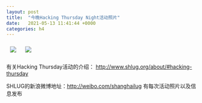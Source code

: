 ```yaml
---
layout: post
title:  "今晚Hacking Thursday Night活动照片"
date:   2021-05-13 11:41:44 +0000
categories: h4
---
```


[<img src='/res2021q2/l513.h4/l513_1937_0800+08.1920p.jpg' style='margin:10px'>](/res2021q2/l513.h4/l513_1937_0800+08.JPG)
[<img src='/res2021q2/l513.h4/l513_1937_4000+08.1920p.jpg' style='margin:10px'>](/res2021q2/l513.h4/l513_1937_4000+08.JPG)

有关Hacking Thursday活动的介绍：
http://www.shlug.org/about/#hacking-thursday

SHLUG的新浪微博地址：http://weibo.com/shanghailug 有每次活动照片以及信息发布


